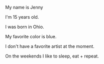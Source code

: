 My name is Jenny

I'm 15 years old.

I was born in Ohio.

My favorite color is blue.

I don't have a favorite artist at the moment.

On the weekends I like to sleep, eat + repeat.